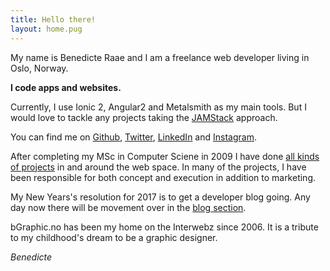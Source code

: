 ```yaml
---
title: Hello there!
layout: home.pug
---
```


My name is Benedicte Raae and I am a freelance web developer living in Oslo, Norway.

**I code apps and websites.**

Currently, I use Ionic 2, Angular2 and Metalsmith as my main tools. But I would love to 
tackle any projects taking the [JAMStack](https://jamstack.org/) approach. 

You can find me on [Github](https://github.com/raae), [Twitter](https://twitter.com/raae), 
[LinkedIn](https://no.linkedin.com/in/benedicteraae) and [Instagram](https://instagram.com/benedicteraae).

After completing my MSc in Computer Sciene in 2009 I have done [all kinds of projects](/portfolio) 
in and around the web space. In many of the projects, I have been responsible for 
both concept and execution in addition to marketing.

My New Years's resolution for 2017 is to get a developer blog going. Any day now there will be
movement over in the [blog section](/blog).

bGraphic.no has been my home on the Interwebz since 2006. It is a tribute to my childhood's 
dream to be a graphic designer.

<cite>Benedicte</cite>